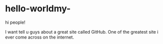 # hello-worldmy-
hi people!

I want tell u guys about a great site called GitHub.
One of the greatest site i ever come across on the internet.

